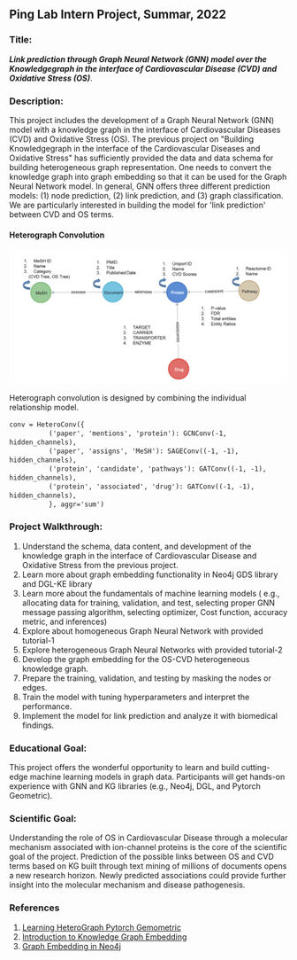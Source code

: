 ## Ping Lab Intern Project, Summar, 2022

### Title: 
***Link prediction through Graph Neural Network (GNN) model over the Knowledgegraph in the interface of Cardiovascular Disease (CVD) and Oxidative Stress (OS)***.

### Description: 
This project includes the development of a Graph Neural Network (GNN) model with a knowledge graph in the interface of Cardiovascular Diseases (CVD) and Oxidative Stress (OS). The previous project on "Building Knowledgegraph in the interface of the Cardiovascular Diseases and Oxidative Stress" has sufficiently provided the data and data schema for building heterogeneous graph representation. One needs to convert the knowledge graph into graph embedding so that it can be used for the Graph Neural Network model. In general, GNN offers three different prediction models: (1) node prediction, (2) link prediction, and (3) graph classification. We are particularly interested in building the model for 'link prediction' between CVD and OS terms.

#### Heterograph Convolution

![img](./plots/schema.png)

Heterograph convolution is designed by combining the individual relationship model.

```
conv = HeteroConv({
          ('paper', 'mentions', 'protein'): GCNConv(-1, hidden_channels),
          ('paper', 'assigns', 'MeSH'): SAGEConv((-1, -1), hidden_channels),
          ('protein', 'candidate', 'pathways'): GATConv((-1, -1), hidden_channels),
          ('protein', 'associated', 'drug'): GATConv((-1, -1), hidden_channels),
          }, aggr='sum')
```

### Project Walkthrough:
1. Understand the schema, data content, and development of the knowledge graph in the interface of Cardiovascular Disease and Oxidative Stress from the previous project.
2. Learn more about graph embedding functionality in Neo4j GDS library and DGL-KE library
3. Learn more about the fundamentals of machine learning models ( e.g., allocating data for training, validation, and test, selecting proper GNN message passing algorithm, selecting optimizer, Cost function, accuracy metric, and inferences)
4. Explore about homogeneous Graph Neural Network with provided tutorial-1
5. Explore heterogeneous Graph Neural Networks with provided tutorial-2
6. Develop the graph embedding for the OS-CVD heterogeneous knowledge graph.
7. Prepare the training, validation, and testing by masking the nodes or edges.
8. Train the model with tuning hyperparameters and interpret the performance.
9. Implement the model for link prediction and analyze it with biomedical findings.

### Educational Goal: 
This project offers the wonderful opportunity to learn and build cutting-edge machine learning models in graph data. Participants will get hands-on experience with GNN and KG libraries (e.g.,  Neo4j, DGL, and Pytorch Geometric). 

### Scientific Goal:
Understanding the role of OS in Cardiovascular Disease through a molecular mechanism associated with ion-channel proteins is the core of the scientific goal of the project. Prediction of the possible links between OS and CVD terms based on KG built through text mining of millions of documents opens a new research horizon. Newly predicted associations could provide further insight into the molecular mechanism and disease pathogenesis.

### References
1. [Learning HeteroGraph Pytorch Gemometric](https://pytorch-geometric.readthedocs.io/en/latest/notes/heterogeneous.html)
2. [Introduction to Knowledge Graph Embedding](https://aws-dglke.readthedocs.io/en/latest/kg.html#a-short-explanation-of-the-score-functions)
3. [Graph Embedding in Neo4j](https://neo4j.com/developer/graph-data-science/graph-embeddings/)

